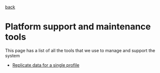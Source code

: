 [back](https://github.com/kwantu/platformconfiguration/wiki)
# Platform support and maintenance tools
This page has a list of all the tools that we use to manage and support the system
* [Replicate data for a single profile](https://github.com/kwantu/platformconfiguration/wiki/Replicate-data-for-a-single-profile)